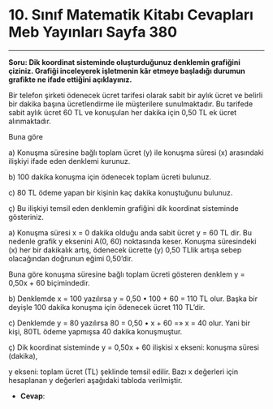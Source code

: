 # 10. Sınıf Matematik Kitabı Cevapları Meb Yayınları Sayfa 380

---

**Soru: Dik koordinat sisteminde oluşturduğunuz denklemin grafiğini çiziniz. Grafiği inceleyerek işletmenin kâr etmeye başladığı durumun grafikte ne ifade ettiğini açıklayınız.**

Bir telefon şirketi ödenecek ücret tarifesi olarak sabit bir aylık ücret ve belirli bir dakika başına ücretlendirme ile müşterilere sunulmaktadır. Bu tarifede sabit aylık ücret 60 TL ve konuşulan her dakika için 0,50 TL ek ücret alınmaktadır.

 Buna göre

 a) Konuşma süresine bağlı toplam ücret (y) ile konuşma süresi (x) arasındaki ilişkiyi ifade eden denklemi kurunuz.

 b) 100 dakika konuşma için ödenecek toplam ücreti bulunuz.

 c) 80 TL ödeme yapan bir kişinin kaç dakika konuştuğunu bulunuz.

 ç) Bu ilişkiyi temsil eden denklemin grafiğini dik koordinat sisteminde gösteriniz.

a) Konuşma süresi x = 0 dakika olduğu anda sabit ücret y = 60 TL dir. Bu nedenle grafik y eksenini A(0, 60) noktasında keser. Konuşma süresindeki (x) her bir dakikalık artış, ödenecek ücrette (y) 0,50 TLlik artışa sebep olacağından doğrunun eğimi 0,50’dir.

 Buna göre konuşma süresine bağlı toplam ücreti gösteren denklem y = 0,50x + 60 biçimindedir.

 b) Denklemde x = 100 yazılırsa y = 0,50 • 100 + 60 = 110 TL olur. Başka bir deyişle 100 dakika konuşma için ödenecek ücret 110 TL’dir.

 c) Denklemde y = 80 yazılırsa 80 = 0,50 • x + 60 =» x = 40 olur. Yani bir kişi, 80TL ödeme yapmışsa 40 dakika konuşmuştur.

 ç) Dik koordinat sisteminde y = 0,50x + 60 ilişkisi x ekseni: konuşma süresi (dakika),

 y ekseni: toplam ücret (TL) şeklinde temsil edilir. Bazı x değerleri için hesaplanan y değerleri aşağıdaki tabloda verilmiştir.

-   **Cevap**: